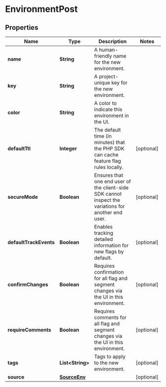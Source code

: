 

# EnvironmentPost


## Properties

| Name | Type | Description | Notes |
|------------ | ------------- | ------------- | -------------|
|**name** | **String** | A human-friendly name for the new environment. |  |
|**key** | **String** | A project-unique key for the new environment. |  |
|**color** | **String** | A color to indicate this environment in the UI. |  |
|**defaultTtl** | **Integer** | The default time (in minutes) that the PHP SDK can cache feature flag rules locally. |  [optional] |
|**secureMode** | **Boolean** | Ensures that one end user of the client-side SDK cannot inspect the variations for another end user. |  [optional] |
|**defaultTrackEvents** | **Boolean** | Enables tracking detailed information for new flags by default. |  [optional] |
|**confirmChanges** | **Boolean** | Requires confirmation for all flag and segment changes via the UI in this environment. |  [optional] |
|**requireComments** | **Boolean** | Requires comments for all flag and segment changes via the UI in this environment. |  [optional] |
|**tags** | **List&lt;String&gt;** | Tags to apply to the new environment. |  [optional] |
|**source** | [**SourceEnv**](SourceEnv.md) |  |  [optional] |




